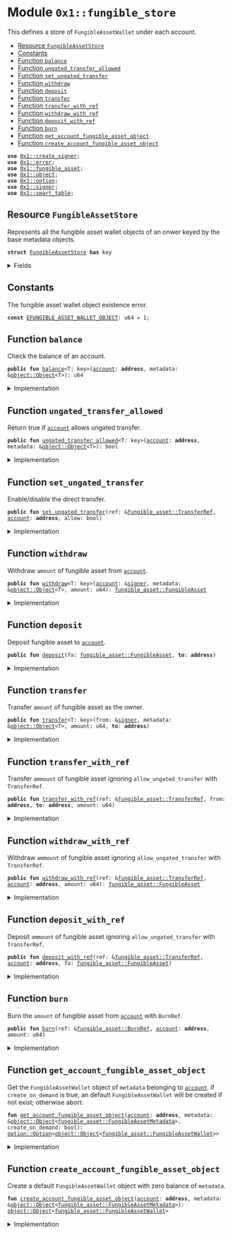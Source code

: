 
<a name="0x1_fungible_store"></a>

# Module `0x1::fungible_store`

This defines a store of <code>FungibleAssetWallet</code> under each account.


-  [Resource `FungibleAssetStore`](#0x1_fungible_store_FungibleAssetStore)
-  [Constants](#@Constants_0)
-  [Function `balance`](#0x1_fungible_store_balance)
-  [Function `ungated_transfer_allowed`](#0x1_fungible_store_ungated_transfer_allowed)
-  [Function `set_ungated_transfer`](#0x1_fungible_store_set_ungated_transfer)
-  [Function `withdraw`](#0x1_fungible_store_withdraw)
-  [Function `deposit`](#0x1_fungible_store_deposit)
-  [Function `transfer`](#0x1_fungible_store_transfer)
-  [Function `transfer_with_ref`](#0x1_fungible_store_transfer_with_ref)
-  [Function `withdraw_with_ref`](#0x1_fungible_store_withdraw_with_ref)
-  [Function `deposit_with_ref`](#0x1_fungible_store_deposit_with_ref)
-  [Function `burn`](#0x1_fungible_store_burn)
-  [Function `get_account_fungible_asset_object`](#0x1_fungible_store_get_account_fungible_asset_object)
-  [Function `create_account_fungible_asset_object`](#0x1_fungible_store_create_account_fungible_asset_object)


<pre><code><b>use</b> <a href="create_signer.md#0x1_create_signer">0x1::create_signer</a>;
<b>use</b> <a href="../../aptos-stdlib/../move-stdlib/doc/error.md#0x1_error">0x1::error</a>;
<b>use</b> <a href="fungible_asset.md#0x1_fungible_asset">0x1::fungible_asset</a>;
<b>use</b> <a href="object.md#0x1_object">0x1::object</a>;
<b>use</b> <a href="../../aptos-stdlib/../move-stdlib/doc/option.md#0x1_option">0x1::option</a>;
<b>use</b> <a href="../../aptos-stdlib/../move-stdlib/doc/signer.md#0x1_signer">0x1::signer</a>;
<b>use</b> <a href="../../aptos-stdlib/doc/smart_table.md#0x1_smart_table">0x1::smart_table</a>;
</code></pre>



<a name="0x1_fungible_store_FungibleAssetStore"></a>

## Resource `FungibleAssetStore`

Represents all the fungible asset wallet objects of an onwer keyed by the base metadata objects.


<pre><code><b>struct</b> <a href="fungible_store.md#0x1_fungible_store_FungibleAssetStore">FungibleAssetStore</a> <b>has</b> key
</code></pre>



<details>
<summary>Fields</summary>


<dl>
<dt>
<code>index: <a href="../../aptos-stdlib/doc/smart_table.md#0x1_smart_table_SmartTable">smart_table::SmartTable</a>&lt;<a href="object.md#0x1_object_Object">object::Object</a>&lt;<a href="fungible_asset.md#0x1_fungible_asset_FungibleAssetMetadata">fungible_asset::FungibleAssetMetadata</a>&gt;, <a href="object.md#0x1_object_Object">object::Object</a>&lt;<a href="fungible_asset.md#0x1_fungible_asset_FungibleAssetWallet">fungible_asset::FungibleAssetWallet</a>&gt;&gt;</code>
</dt>
<dd>

</dd>
</dl>


</details>

<a name="@Constants_0"></a>

## Constants


<a name="0x1_fungible_store_EFUNGIBLE_ASSET_WALLET_OBJECT"></a>

The fungible asset wallet object existence error.


<pre><code><b>const</b> <a href="fungible_store.md#0x1_fungible_store_EFUNGIBLE_ASSET_WALLET_OBJECT">EFUNGIBLE_ASSET_WALLET_OBJECT</a>: u64 = 1;
</code></pre>



<a name="0x1_fungible_store_balance"></a>

## Function `balance`

Check the balance of an account.


<pre><code><b>public</b> <b>fun</b> <a href="fungible_store.md#0x1_fungible_store_balance">balance</a>&lt;T: key&gt;(<a href="account.md#0x1_account">account</a>: <b>address</b>, metadata: &<a href="object.md#0x1_object_Object">object::Object</a>&lt;T&gt;): u64
</code></pre>



<details>
<summary>Implementation</summary>


<pre><code><b>public</b> <b>fun</b> <a href="fungible_store.md#0x1_fungible_store_balance">balance</a>&lt;T: key&gt;(
    <a href="account.md#0x1_account">account</a>: <b>address</b>,
    metadata: &Object&lt;T&gt;
): u64 <b>acquires</b> <a href="fungible_store.md#0x1_fungible_store_FungibleAssetStore">FungibleAssetStore</a> {
    <b>let</b> metadata = <a href="fungible_asset.md#0x1_fungible_asset_verify">fungible_asset::verify</a>(metadata);
    <b>let</b> afa_opt = <a href="fungible_store.md#0x1_fungible_store_get_account_fungible_asset_object">get_account_fungible_asset_object</a>(
        <a href="account.md#0x1_account">account</a>,
        &metadata,
        <b>false</b>
    );
    <b>if</b> (<a href="../../aptos-stdlib/../move-stdlib/doc/option.md#0x1_option_is_none">option::is_none</a>(&afa_opt)) {
        <b>return</b> 0
    };
    <b>let</b> wallet = <a href="../../aptos-stdlib/../move-stdlib/doc/option.md#0x1_option_destroy_some">option::destroy_some</a>(afa_opt);
    <a href="fungible_asset.md#0x1_fungible_asset_balance">fungible_asset::balance</a>(&wallet)
}
</code></pre>



</details>

<a name="0x1_fungible_store_ungated_transfer_allowed"></a>

## Function `ungated_transfer_allowed`

Return true if <code><a href="account.md#0x1_account">account</a></code> allows ungated transfer.


<pre><code><b>public</b> <b>fun</b> <a href="fungible_store.md#0x1_fungible_store_ungated_transfer_allowed">ungated_transfer_allowed</a>&lt;T: key&gt;(<a href="account.md#0x1_account">account</a>: <b>address</b>, metadata: &<a href="object.md#0x1_object_Object">object::Object</a>&lt;T&gt;): bool
</code></pre>



<details>
<summary>Implementation</summary>


<pre><code><b>public</b> <b>fun</b> <a href="fungible_store.md#0x1_fungible_store_ungated_transfer_allowed">ungated_transfer_allowed</a>&lt;T: key&gt;(
    <a href="account.md#0x1_account">account</a>: <b>address</b>,
    metadata: &Object&lt;T&gt;
): bool <b>acquires</b> <a href="fungible_store.md#0x1_fungible_store_FungibleAssetStore">FungibleAssetStore</a> {
    <b>let</b> metadata = <a href="fungible_asset.md#0x1_fungible_asset_verify">fungible_asset::verify</a>(metadata);
    <b>let</b> afa_opt = <a href="fungible_store.md#0x1_fungible_store_get_account_fungible_asset_object">get_account_fungible_asset_object</a>(
        <a href="account.md#0x1_account">account</a>,
        &metadata,
        <b>false</b>
    );
    <b>if</b> (<a href="../../aptos-stdlib/../move-stdlib/doc/option.md#0x1_option_is_none">option::is_none</a>(&afa_opt)) {
        <b>return</b> <b>true</b>
    };
    <b>let</b> wallet = <a href="../../aptos-stdlib/../move-stdlib/doc/option.md#0x1_option_destroy_some">option::destroy_some</a>(afa_opt);
    <a href="fungible_asset.md#0x1_fungible_asset_ungated_transfer_allowed">fungible_asset::ungated_transfer_allowed</a>(&wallet)
}
</code></pre>



</details>

<a name="0x1_fungible_store_set_ungated_transfer"></a>

## Function `set_ungated_transfer`

Enable/disable the direct transfer.


<pre><code><b>public</b> <b>fun</b> <a href="fungible_store.md#0x1_fungible_store_set_ungated_transfer">set_ungated_transfer</a>(ref: &<a href="fungible_asset.md#0x1_fungible_asset_TransferRef">fungible_asset::TransferRef</a>, <a href="account.md#0x1_account">account</a>: <b>address</b>, allow: bool)
</code></pre>



<details>
<summary>Implementation</summary>


<pre><code><b>public</b> <b>fun</b> <a href="fungible_store.md#0x1_fungible_store_set_ungated_transfer">set_ungated_transfer</a>(
    ref: &TransferRef,
    <a href="account.md#0x1_account">account</a>: <b>address</b>,
    allow: bool
) <b>acquires</b> <a href="fungible_store.md#0x1_fungible_store_FungibleAssetStore">FungibleAssetStore</a> {
    <b>let</b> metadata = <a href="fungible_asset.md#0x1_fungible_asset_verify">fungible_asset::verify</a>(&<a href="fungible_asset.md#0x1_fungible_asset_transfer_ref_metadata">fungible_asset::transfer_ref_metadata</a>(ref));
    <b>let</b> afa_opt = <a href="fungible_store.md#0x1_fungible_store_get_account_fungible_asset_object">get_account_fungible_asset_object</a>(<a href="account.md#0x1_account">account</a>, &metadata, !allow);
    <b>if</b> (<a href="../../aptos-stdlib/../move-stdlib/doc/option.md#0x1_option_is_none">option::is_none</a>(&afa_opt)) {
        <b>return</b>
    };
    <b>let</b> wallet = <a href="../../aptos-stdlib/../move-stdlib/doc/option.md#0x1_option_destroy_some">option::destroy_some</a>(afa_opt);
    <a href="fungible_asset.md#0x1_fungible_asset_set_ungated_transfer">fungible_asset::set_ungated_transfer</a>(ref, &wallet, allow);
    maybe_delete(wallet);
}
</code></pre>



</details>

<a name="0x1_fungible_store_withdraw"></a>

## Function `withdraw`

Withdraw <code>amount</code> of fungible asset from <code><a href="account.md#0x1_account">account</a></code>.


<pre><code><b>public</b> <b>fun</b> <a href="fungible_store.md#0x1_fungible_store_withdraw">withdraw</a>&lt;T: key&gt;(<a href="account.md#0x1_account">account</a>: &<a href="../../aptos-stdlib/../move-stdlib/doc/signer.md#0x1_signer">signer</a>, metadata: &<a href="object.md#0x1_object_Object">object::Object</a>&lt;T&gt;, amount: u64): <a href="fungible_asset.md#0x1_fungible_asset_FungibleAsset">fungible_asset::FungibleAsset</a>
</code></pre>



<details>
<summary>Implementation</summary>


<pre><code><b>public</b> <b>fun</b> <a href="fungible_store.md#0x1_fungible_store_withdraw">withdraw</a>&lt;T: key&gt;(
    <a href="account.md#0x1_account">account</a>: &<a href="../../aptos-stdlib/../move-stdlib/doc/signer.md#0x1_signer">signer</a>,
    metadata: &Object&lt;T&gt;,
    amount: u64
): FungibleAsset <b>acquires</b> <a href="fungible_store.md#0x1_fungible_store_FungibleAssetStore">FungibleAssetStore</a> {
    <b>let</b> metadata = <a href="fungible_asset.md#0x1_fungible_asset_verify">fungible_asset::verify</a>(metadata);
    <b>let</b> account_address = <a href="../../aptos-stdlib/../move-stdlib/doc/signer.md#0x1_signer_address_of">signer::address_of</a>(<a href="account.md#0x1_account">account</a>);
    <b>let</b> wallet = ensure_fungible_asset_wallet(
        account_address,
        &metadata,
        <b>false</b>
    );

    <b>let</b> fa = <a href="fungible_asset.md#0x1_fungible_asset_withdraw">fungible_asset::withdraw</a>(<a href="account.md#0x1_account">account</a>, &wallet, amount);
    maybe_delete(wallet);
    fa
}
</code></pre>



</details>

<a name="0x1_fungible_store_deposit"></a>

## Function `deposit`

Deposit fungible asset to <code><a href="account.md#0x1_account">account</a></code>.


<pre><code><b>public</b> <b>fun</b> <a href="fungible_store.md#0x1_fungible_store_deposit">deposit</a>(fa: <a href="fungible_asset.md#0x1_fungible_asset_FungibleAsset">fungible_asset::FungibleAsset</a>, <b>to</b>: <b>address</b>)
</code></pre>



<details>
<summary>Implementation</summary>


<pre><code><b>public</b> <b>fun</b> <a href="fungible_store.md#0x1_fungible_store_deposit">deposit</a>(
    fa: FungibleAsset,
    <b>to</b>: <b>address</b>
) <b>acquires</b> <a href="fungible_store.md#0x1_fungible_store_FungibleAssetStore">FungibleAssetStore</a> {
    <b>let</b> metadata = <a href="fungible_asset.md#0x1_fungible_asset_metadata_from_asset">fungible_asset::metadata_from_asset</a>(&fa);
    <b>let</b> wallet = ensure_fungible_asset_wallet(
        <b>to</b>,
        &metadata,
        <b>true</b>
    );
    <a href="fungible_asset.md#0x1_fungible_asset_deposit">fungible_asset::deposit</a>(&wallet, fa);
}
</code></pre>



</details>

<a name="0x1_fungible_store_transfer"></a>

## Function `transfer`

Transfer <code>amount</code> of fungible asset as the owner.


<pre><code><b>public</b> <b>fun</b> <a href="fungible_store.md#0x1_fungible_store_transfer">transfer</a>&lt;T: key&gt;(from: &<a href="../../aptos-stdlib/../move-stdlib/doc/signer.md#0x1_signer">signer</a>, metadata: &<a href="object.md#0x1_object_Object">object::Object</a>&lt;T&gt;, amount: u64, <b>to</b>: <b>address</b>)
</code></pre>



<details>
<summary>Implementation</summary>


<pre><code><b>public</b> <b>fun</b> <a href="fungible_store.md#0x1_fungible_store_transfer">transfer</a>&lt;T: key&gt;(
    from: &<a href="../../aptos-stdlib/../move-stdlib/doc/signer.md#0x1_signer">signer</a>,
    metadata: &Object&lt;T&gt;,
    amount: u64,
    <b>to</b>: <b>address</b>
) <b>acquires</b> <a href="fungible_store.md#0x1_fungible_store_FungibleAssetStore">FungibleAssetStore</a> {
    <b>let</b> fa = <a href="fungible_store.md#0x1_fungible_store_withdraw">withdraw</a>(from, metadata, amount);
    <a href="fungible_store.md#0x1_fungible_store_deposit">deposit</a>(fa, <b>to</b>);
}
</code></pre>



</details>

<a name="0x1_fungible_store_transfer_with_ref"></a>

## Function `transfer_with_ref`

Transfer <code>ammount</code> of fungible asset ignoring <code>allow_ungated_transfer</code> with <code>TransferRef</code>.


<pre><code><b>public</b> <b>fun</b> <a href="fungible_store.md#0x1_fungible_store_transfer_with_ref">transfer_with_ref</a>(ref: &<a href="fungible_asset.md#0x1_fungible_asset_TransferRef">fungible_asset::TransferRef</a>, from: <b>address</b>, <b>to</b>: <b>address</b>, amount: u64)
</code></pre>



<details>
<summary>Implementation</summary>


<pre><code><b>public</b> <b>fun</b> <a href="fungible_store.md#0x1_fungible_store_transfer_with_ref">transfer_with_ref</a>(
    ref: &TransferRef,
    from: <b>address</b>,
    <b>to</b>: <b>address</b>,
    amount: u64,
) <b>acquires</b> <a href="fungible_store.md#0x1_fungible_store_FungibleAssetStore">FungibleAssetStore</a> {
    <b>let</b> sender_wallet = ensure_fungible_asset_wallet(
        from,
        &<a href="fungible_asset.md#0x1_fungible_asset_transfer_ref_metadata">fungible_asset::transfer_ref_metadata</a>(ref),
        <b>false</b>
    );
    <b>let</b> receiver_wallet = ensure_fungible_asset_wallet(
        <b>to</b>,
        &<a href="fungible_asset.md#0x1_fungible_asset_transfer_ref_metadata">fungible_asset::transfer_ref_metadata</a>(ref),
        <b>true</b>
    );
    <a href="fungible_asset.md#0x1_fungible_asset_transfer_with_ref">fungible_asset::transfer_with_ref</a>(ref, &sender_wallet, &receiver_wallet, amount);
}
</code></pre>



</details>

<a name="0x1_fungible_store_withdraw_with_ref"></a>

## Function `withdraw_with_ref`

Withdraw <code>ammount</code> of fungible asset ignoring <code>allow_ungated_transfer</code> with <code>TransferRef</code>.


<pre><code><b>public</b> <b>fun</b> <a href="fungible_store.md#0x1_fungible_store_withdraw_with_ref">withdraw_with_ref</a>(ref: &<a href="fungible_asset.md#0x1_fungible_asset_TransferRef">fungible_asset::TransferRef</a>, <a href="account.md#0x1_account">account</a>: <b>address</b>, amount: u64): <a href="fungible_asset.md#0x1_fungible_asset_FungibleAsset">fungible_asset::FungibleAsset</a>
</code></pre>



<details>
<summary>Implementation</summary>


<pre><code><b>public</b> <b>fun</b> <a href="fungible_store.md#0x1_fungible_store_withdraw_with_ref">withdraw_with_ref</a>(
    ref: &TransferRef,
    <a href="account.md#0x1_account">account</a>: <b>address</b>,
    amount: u64
): FungibleAsset <b>acquires</b> <a href="fungible_store.md#0x1_fungible_store_FungibleAssetStore">FungibleAssetStore</a> {
    <b>let</b> wallet = ensure_fungible_asset_wallet(
        <a href="account.md#0x1_account">account</a>,
        &<a href="fungible_asset.md#0x1_fungible_asset_transfer_ref_metadata">fungible_asset::transfer_ref_metadata</a>(ref),
        <b>false</b>
    );
    <a href="fungible_asset.md#0x1_fungible_asset_withdraw_with_ref">fungible_asset::withdraw_with_ref</a>(ref, &wallet, amount)
}
</code></pre>



</details>

<a name="0x1_fungible_store_deposit_with_ref"></a>

## Function `deposit_with_ref`

Deposit <code>ammount</code> of fungible asset ignoring <code>allow_ungated_transfer</code> with <code>TransferRef</code>.


<pre><code><b>public</b> <b>fun</b> <a href="fungible_store.md#0x1_fungible_store_deposit_with_ref">deposit_with_ref</a>(ref: &<a href="fungible_asset.md#0x1_fungible_asset_TransferRef">fungible_asset::TransferRef</a>, <a href="account.md#0x1_account">account</a>: <b>address</b>, fa: <a href="fungible_asset.md#0x1_fungible_asset_FungibleAsset">fungible_asset::FungibleAsset</a>)
</code></pre>



<details>
<summary>Implementation</summary>


<pre><code><b>public</b> <b>fun</b> <a href="fungible_store.md#0x1_fungible_store_deposit_with_ref">deposit_with_ref</a>(ref: &TransferRef, <a href="account.md#0x1_account">account</a>: <b>address</b>, fa: FungibleAsset) <b>acquires</b> <a href="fungible_store.md#0x1_fungible_store_FungibleAssetStore">FungibleAssetStore</a> {
    <b>let</b> wallet = ensure_fungible_asset_wallet(
        <a href="account.md#0x1_account">account</a>,
        &<a href="fungible_asset.md#0x1_fungible_asset_transfer_ref_metadata">fungible_asset::transfer_ref_metadata</a>(ref),
        <b>true</b>
    );
    <a href="fungible_asset.md#0x1_fungible_asset_deposit_with_ref">fungible_asset::deposit_with_ref</a>(ref, &wallet, fa);
}
</code></pre>



</details>

<a name="0x1_fungible_store_burn"></a>

## Function `burn`

Burn the <code>amount</code> of fungible asset from <code><a href="account.md#0x1_account">account</a></code> with <code>BurnRef</code>.


<pre><code><b>public</b> <b>fun</b> <a href="fungible_store.md#0x1_fungible_store_burn">burn</a>(ref: &<a href="fungible_asset.md#0x1_fungible_asset_BurnRef">fungible_asset::BurnRef</a>, <a href="account.md#0x1_account">account</a>: <b>address</b>, amount: u64)
</code></pre>



<details>
<summary>Implementation</summary>


<pre><code><b>public</b> <b>fun</b> <a href="fungible_store.md#0x1_fungible_store_burn">burn</a>(ref: &BurnRef, <a href="account.md#0x1_account">account</a>: <b>address</b>, amount: u64) <b>acquires</b> <a href="fungible_store.md#0x1_fungible_store_FungibleAssetStore">FungibleAssetStore</a> {
    <b>let</b> wallet = ensure_fungible_asset_wallet(
        <a href="account.md#0x1_account">account</a>,
        &<a href="fungible_asset.md#0x1_fungible_asset_burn_ref_metadata">fungible_asset::burn_ref_metadata</a>(ref),
        <b>false</b>
    );
    <a href="fungible_asset.md#0x1_fungible_asset_burn">fungible_asset::burn</a>(ref, &wallet, amount);
    maybe_delete(wallet);
}
</code></pre>



</details>

<a name="0x1_fungible_store_get_account_fungible_asset_object"></a>

## Function `get_account_fungible_asset_object`

Get the <code>FungibleAssetWallet</code> object of <code>metadata</code> belonging to <code><a href="account.md#0x1_account">account</a></code>.
if <code>create_on_demand</code> is true, an default <code>FungibleAssetWallet</code> will be created if not exist; otherwise abort.


<pre><code><b>fun</b> <a href="fungible_store.md#0x1_fungible_store_get_account_fungible_asset_object">get_account_fungible_asset_object</a>(<a href="account.md#0x1_account">account</a>: <b>address</b>, metadata: &<a href="object.md#0x1_object_Object">object::Object</a>&lt;<a href="fungible_asset.md#0x1_fungible_asset_FungibleAssetMetadata">fungible_asset::FungibleAssetMetadata</a>&gt;, create_on_demand: bool): <a href="../../aptos-stdlib/../move-stdlib/doc/option.md#0x1_option_Option">option::Option</a>&lt;<a href="object.md#0x1_object_Object">object::Object</a>&lt;<a href="fungible_asset.md#0x1_fungible_asset_FungibleAssetWallet">fungible_asset::FungibleAssetWallet</a>&gt;&gt;
</code></pre>



<details>
<summary>Implementation</summary>


<pre><code><b>fun</b> <a href="fungible_store.md#0x1_fungible_store_get_account_fungible_asset_object">get_account_fungible_asset_object</a>(
    <a href="account.md#0x1_account">account</a>: <b>address</b>,
    metadata: &Object&lt;FungibleAssetMetadata&gt;,
    create_on_demand: bool
): Option&lt;Object&lt;FungibleAssetWallet&gt;&gt; <b>acquires</b> <a href="fungible_store.md#0x1_fungible_store_FungibleAssetStore">FungibleAssetStore</a> {
    ensure_fungible_asset_store(<a href="account.md#0x1_account">account</a>);
    <b>let</b> metadata = <a href="fungible_asset.md#0x1_fungible_asset_verify">fungible_asset::verify</a>(metadata);
    <b>let</b> index_table = &<b>mut</b> <b>borrow_global_mut</b>&lt;<a href="fungible_store.md#0x1_fungible_store_FungibleAssetStore">FungibleAssetStore</a>&gt;(<a href="account.md#0x1_account">account</a>).index;
    <b>if</b> (!<a href="../../aptos-stdlib/doc/smart_table.md#0x1_smart_table_contains">smart_table::contains</a>(index_table, <b>copy</b> metadata)) {
        <b>if</b> (create_on_demand) {
            <b>let</b> afa_obj = <a href="fungible_store.md#0x1_fungible_store_create_account_fungible_asset_object">create_account_fungible_asset_object</a>(<a href="account.md#0x1_account">account</a>, &metadata);
            <a href="../../aptos-stdlib/doc/smart_table.md#0x1_smart_table_add">smart_table::add</a>(index_table, <b>copy</b> metadata, afa_obj);
        } <b>else</b> {
            <b>return</b> <a href="../../aptos-stdlib/../move-stdlib/doc/option.md#0x1_option_none">option::none</a>()
        }
    };
    <b>let</b> wallet = *<a href="../../aptos-stdlib/doc/smart_table.md#0x1_smart_table_borrow">smart_table::borrow</a>(index_table, metadata);
    <a href="../../aptos-stdlib/../move-stdlib/doc/option.md#0x1_option_some">option::some</a>(wallet)
}
</code></pre>



</details>

<a name="0x1_fungible_store_create_account_fungible_asset_object"></a>

## Function `create_account_fungible_asset_object`

Create a default <code>FungibleAssetWallet</code> object with zero balance of <code>metadata</code>.


<pre><code><b>fun</b> <a href="fungible_store.md#0x1_fungible_store_create_account_fungible_asset_object">create_account_fungible_asset_object</a>(<a href="account.md#0x1_account">account</a>: <b>address</b>, metadata: &<a href="object.md#0x1_object_Object">object::Object</a>&lt;<a href="fungible_asset.md#0x1_fungible_asset_FungibleAssetMetadata">fungible_asset::FungibleAssetMetadata</a>&gt;): <a href="object.md#0x1_object_Object">object::Object</a>&lt;<a href="fungible_asset.md#0x1_fungible_asset_FungibleAssetWallet">fungible_asset::FungibleAssetWallet</a>&gt;
</code></pre>



<details>
<summary>Implementation</summary>


<pre><code><b>fun</b> <a href="fungible_store.md#0x1_fungible_store_create_account_fungible_asset_object">create_account_fungible_asset_object</a>(
    <a href="account.md#0x1_account">account</a>: <b>address</b>,
    metadata: &Object&lt;FungibleAssetMetadata&gt;
): Object&lt;FungibleAssetWallet&gt; {
    // Must review carefully here.
    <b>let</b> asset_signer = <a href="create_signer.md#0x1_create_signer_create_signer">create_signer::create_signer</a>(<a href="object.md#0x1_object_object_address">object::object_address</a>(metadata));
    <b>let</b> creator_ref = <a href="object.md#0x1_object_create_object_from_object">object::create_object_from_object</a>(&asset_signer);
    <b>let</b> wallet = <a href="fungible_asset.md#0x1_fungible_asset_new_fungible_asset_wallet_object">fungible_asset::new_fungible_asset_wallet_object</a>(&creator_ref, metadata);
    // Transfer the owner <b>to</b> `<a href="account.md#0x1_account">account</a>`.
    <a href="object.md#0x1_object_transfer">object::transfer</a>(&asset_signer, wallet, <a href="account.md#0x1_account">account</a>);
    // Disable transfer of <a href="coin.md#0x1_coin">coin</a> <a href="object.md#0x1_object">object</a> so the <a href="object.md#0x1_object">object</a> itself never gets transfered.
    <b>let</b> transfer_ref = <a href="object.md#0x1_object_generate_transfer_ref">object::generate_transfer_ref</a>(&creator_ref);
    <a href="object.md#0x1_object_disable_ungated_transfer">object::disable_ungated_transfer</a>(&transfer_ref);
    wallet
}
</code></pre>



</details>


[move-book]: https://move-language.github.io/move/introduction.html
